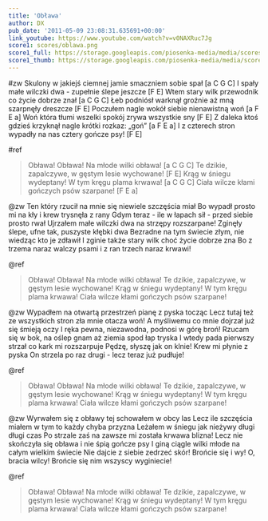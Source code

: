 ```yaml
---
title: 'Obława'
author: DX
pub_date: '2011-05-09 23:08:31.635691+00:00'
link_youtube: https://www.youtube.com/watch?v=v0NAXRuc7Jg
score1: scores/oblawa.png
score1_full: https://storage.googleapis.com/piosenka-media/media/scores/oblawa.png
score1_thumb: https://storage.googleapis.com/piosenka-media/media/scores/oblawa.png.180x0_q85_upscale.jpg
---
```


#zw
Skulony w jakiejś ciemnej jamie smaczniem sobie spał [a C G C]
I spały małe wilczki dwa - zupełnie ślepe jeszcze [F E]
Wtem stary wilk przewodnik co życie dobrze znał [a C G C]
Łeb podniósł warknął groźnie aż mną szarpnęły dreszcze [F E]
Poczułem nagle wokół siebie nienawistną woń [a F E a]
Woń która tłumi wszelki spokój zrywa wszystkie sny [F E]
Z daleka ktoś gdzieś krzyknął nagle krótki rozkaz: „goń” [a F E a]
I z czterech stron wypadły na nas cztery gończe psy! [F E]

#ref
>Obława! Obława! Na młode wilki obława! [a C G C]
>Te dzikie, zapalczywe, w gęstym lesie wychowane! [F E]
>Krąg w śniegu wydeptany! W tym kręgu plama krwawa! [a C G C]
>Ciała wilcze kłami gończych psów szarpane! [F E a]

@zw
Ten który rzucił na mnie się niewiele szczęścia miał
Bo wypadł prosto mi na kły i krew trysnęła z rany
Gdym teraz - ile w łapach sił - przed siebie prosto rwał
Ujrzałem małe wilczki dwa na strzępy rozszarpane!
Zginęły ślepe, ufne tak, puszyste kłębki dwa
Bezradne na tym świecie złym, nie wiedząc kto je zdławił
I zginie także stary wilk choć życie dobrze zna
Bo z trzema naraz walczy psami i z ran trzech naraz krwawi!

@ref
>Obława! Obława! Na młode wilki obława!
>Te dzikie, zapalczywe, w gęstym lesie wychowane!
>Krąg w śniegu wydeptany! W tym kręgu plama krwawa!
>Ciała wilcze kłami gończych psów szarpane!

@zw
Wypadłem na otwartą przestrzeń pianę z pyska tocząc
Lecz tutaj też ze wszystkich stron zła mnie otacza woń!
A myśliwemu co mnie dojrzał już się śmieją oczy
I ręka pewna, niezawodna, podnosi w górę broń!
Rzucam się w bok, na oślep gnam aż ziemia spod łap tryska
I wtedy pada pierwszy strzał co kark mi rozszarpuje
Pędzę, słyszę jak on klnie! Krew mi płynie z pyska
On strzela po raz drugi - lecz teraz już pudłuje!

@ref
>Obława! Obława! Na młode wilki obława!
>Te dzikie, zapalczywe, w gęstym lesie wychowane!
>Krąg w śniegu wydeptany! W tym kręgu plama krwawa!
>Ciała wilcze kłami gończych psów szarpane!

@zw
Wyrwałem się z obławy tej schowałem w obcy las
Lecz ile szczęścia miałem w tym to każdy chyba przyzna
Leżałem w śniegu jak nieżywy długi długi czas
Po strzale zaś na zawsze mi została krwawa blizna!
Lecz nie skończyła się obława i nie śpią gończe psy
I giną ciągle wilki młode na całym wielkim świecie
Nie dajcie z siebie zedrzeć skór! Brońcie się i wy!
O, bracia wilcy! Brońcie się nim wszyscy wyginiecie!

@ref
>Obława! Obława! Na młode wilki obława!
>Te dzikie, zapalczywe, w gęstym lesie wychowane!
>Krąg w śniegu wydeptany! W tym kręgu plama krwawa!
>Ciała wilcze kłami gończych psów szarpane!